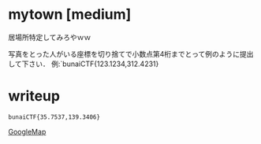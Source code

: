 # mytown [medium]
居場所特定してみろやｗｗ

写真をとった人がいる座標を切り捨てで小数点第4桁までとって例のように提出して下さい．
例:`bunaiCTF{123.1234,312.4231}
# writeup
`bunaiCTF{35.7537,139.3406}`

[GoogleMap](https://www.google.com/maps/@35.7537664,139.3406264,3a,75y,32.19h,97.99t/data=!3m9!1e1!3m7!1smLsl1RnL3oekp4qg2g2eOw!2e0!7i16384!8i8192!9m2!1b1!2i37)